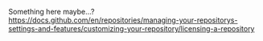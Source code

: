 Something here maybe...?
https://docs.github.com/en/repositories/managing-your-repositorys-settings-and-features/customizing-your-repository/licensing-a-repository

